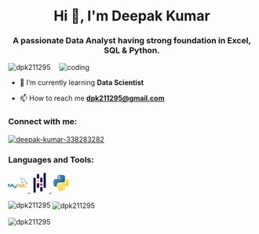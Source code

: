 <h1 align="center">Hi 👋, I'm Deepak Kumar</h1>
<h3 align="center">A passionate Data Analyst having strong foundation in Excel, SQL & Python.</h3>
<img align= "right" alt="coding" width="400" src="https://raw.githubusercontent.com/TheDudeThatCode/TheDudeThatCode/master/Assets/Developer.gif">

<p align="left"> <img src="https://komarev.com/ghpvc/?username=dpk211295&label=Profile%20views&color=0e75b6&style=flat" alt="dpk211295" /> </p>

- 🌱 I’m currently learning **Data Scientist**

- 📫 How to reach me **dpk211295@gmail.com**

<h3 align="left">Connect with me:</h3>
<p align="left">
<a href="https://linkedin.com/in/deepak-kumar-338283282" target="blank"><img align="center" src="https://raw.githubusercontent.com/rahuldkjain/github-profile-readme-generator/master/src/images/icons/Social/linked-in-alt.svg" alt="deepak-kumar-338283282" height="30" width="40" /></a>
</p>

<h3 align="left">Languages and Tools:</h3>
<p align="left"> <a href="https://www.mysql.com/" target="_blank" rel="noreferrer"> <img src="https://raw.githubusercontent.com/devicons/devicon/master/icons/mysql/mysql-original-wordmark.svg" alt="mysql" width="40" height="40"/> </a> <a href="https://pandas.pydata.org/" target="_blank" rel="noreferrer"> <img src="https://raw.githubusercontent.com/devicons/devicon/2ae2a900d2f041da66e950e4d48052658d850630/icons/pandas/pandas-original.svg" alt="pandas" width="40" height="40"/> </a> <a href="https://www.python.org" target="_blank" rel="noreferrer"> <img src="https://raw.githubusercontent.com/devicons/devicon/master/icons/python/python-original.svg" alt="python" width="40" height="40"/> </a> </p>

<p><img align="left" src="https://github-readme-stats.vercel.app/api/top-langs?username=dpk211295&show_icons=true&locale=en&layout=compact" alt="dpk211295" /></p>

<p>&nbsp;<img align="center" src="https://github-readme-stats.vercel.app/api?username=dpk211295&show_icons=true&locale=en" alt="dpk211295" /></p>

<p><img align="center" src="https://github-readme-streak-stats.herokuapp.com/?user=dpk211295&" alt="dpk211295" /></p>
